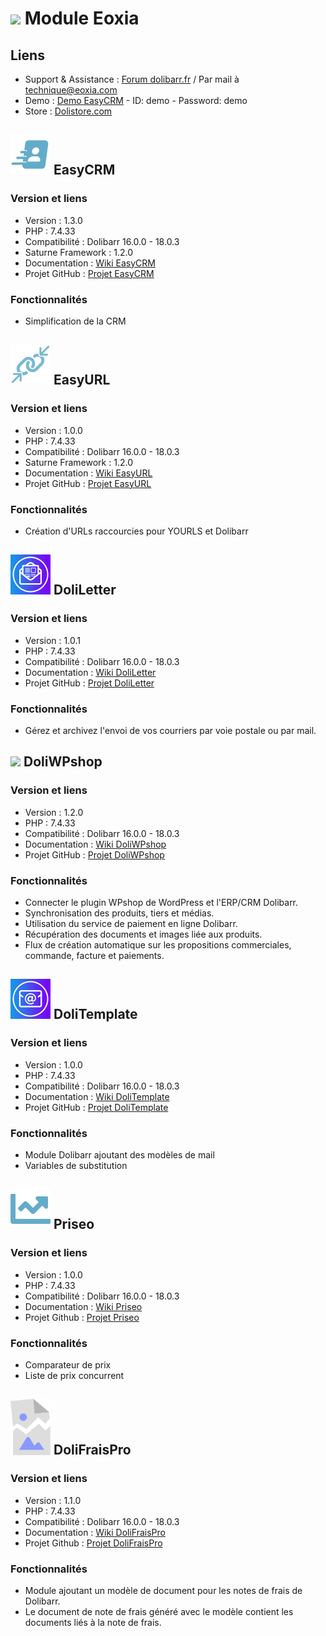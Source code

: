 # <img src="https://avatars.githubusercontent.com/u/3227847?s=64&v=4"/> Module Eoxia

## Liens

- Support & Assistance : [Forum dolibarr.fr](https://dolibarr.fr) / Par mail à technique@eoxia.com
- Demo : [Demo EasyCRM](https://demodoli.digirisk.com) - ID: demo - Password: demo
- Store : [Dolistore.com](https://dolistore.com)

## <img src="https://github.com/Eoxia/EasyCRM/blob/main/img/easycrm_color.png?raw=true" width="64"/> EasyCRM

### Version et liens

- Version : 1.3.0
- PHP : 7.4.33
- Compatibilité : Dolibarr 16.0.0 - 18.0.3
- Saturne Framework : 1.2.0
- Documentation : [Wiki EasyCRM](https://wiki.dolibarr.org/index.php/Module_EasyCRM)
- Projet GitHub : [Projet EasyCRM](https://github.com/Eoxia/easycrm/projects?query=is%3Aopen)

### Fonctionnalités

- Simplification de la CRM

## <img src="https://github.com/Eoxia/EasyURL/blob/main/img/easyurl_color.png?raw=true" width="64"/> EasyURL

### Version et liens

- Version : 1.0.0
- PHP : 7.4.33
- Compatibilité : Dolibarr 16.0.0 - 18.0.3
- Saturne Framework : 1.2.0
- Documentation : [Wiki EasyURL](https://wiki.dolibarr.org/index.php/Module_EasyURL)
- Projet GitHub : [Projet EasyURL](https://github.com/Eoxia/EasyURL/projects?query=is%3Aopen)

### Fonctionnalités

- Création d'URLs raccourcies pour YOURLS et Dolibarr

## <img src="https://github.com/Eoxia/DoliLetter/blob/main/img/doliletter256px.png?raw=true" width="64"/> DoliLetter

### Version et liens

- Version : 1.0.1
- PHP : 7.4.33
- Compatibilité : Dolibarr 16.0.0 - 18.0.3
- Documentation : [Wiki DoliLetter](https://wiki.dolibarr.org/index.php/Module_DoliLetter)
- Projet GitHub : [Projet DoliLetter](https://github.com/Eoxia/doliletter/projects?query=is%3Aopen)

### Fonctionnalités

- Gérez et archivez l'envoi de vos courriers par voie postale ou par mail.

## <img src="https://github.com/Eoxia/DoliWPshop/blob/master/img/object_doliwpshop.png?raw=true" width="64"/> DoliWPshop

### Version et liens

- Version : 1.2.0
- PHP : 7.4.33
- Compatibilité : Dolibarr 16.0.0 - 18.0.3
- Documentation : [Wiki DoliWPshop](https://wiki.dolibarr.org/index.php/Module_DoliWPshop)
- Projet GitHub : [Projet DoliWPshop](https://github.com/Eoxia/doliwpshop/projects?query=is%3Aopen)

### Fonctionnalités

- Connecter le plugin WPshop de WordPress et l'ERP/CRM Dolibarr.
- Synchronisation des produits, tiers et médias.
- Utilisation du service de paiement en ligne Dolibarr.
- Récupération des documents et images liée aux produits.
- Flux de création automatique sur les propositions commerciales, commande, facture et paiements.

## <img src="https://github.com/Eoxia/dolitemplate/blob/master/img/dolitemplate.png?raw=true" width="64"/> DoliTemplate

### Version et liens

- Version : 1.0.0
- PHP : 7.4.33
- Compatibilité : Dolibarr 16.0.0 - 18.0.3
- Documentation : [Wiki DoliTemplate](https://wiki.dolibarr.org/index.php/Module_DoliTemplate)
- Projet GitHub : [Projet DoliTemplate](https://github.com/Eoxia/dolitemplate/projects?query=is%3Aopen)

### Fonctionnalités

- Module Dolibarr ajoutant des modèles de mail 
- Variables de substitution

## <img src="https://github.com/Eoxia/Priseo/blob/main/img/priseo_color.png?raw=true" width="64"/> Priseo

### Version et liens

- Version : 1.0.0
- PHP : 7.4.33
- Compatibilité : Dolibarr 16.0.0 - 18.0.3
- Documentation : [Wiki Priseo](https://wiki.dolibarr.org/index.php/Module_Priseo)
- Projet Github : [Projet Priseo](https://github.com/Evarisk/priseo/projects?query=is%3Aopen)

### Fonctionnalités

- Comparateur de prix  
- Liste de prix concurrent

## <img src="https://github.com/Eoxia/dolifraispro/blob/master/documents/expensereport/icone-image-cassee.png?raw=true" width="64"/> DoliFraisPro

### Version et liens

- Version : 1.1.0
- PHP : 7.4.33
- Compatibilité : Dolibarr 16.0.0 - 18.0.3
- Documentation : [Wiki DoliFraisPro](https://wiki.dolibarr.org/index.php/Module_DoliFraisPro)
- Projet Github : [Projet DoliFraisPro](https://github.com/Eoxia/dolifraispro/projects?query=is%3Aopen)

### Fonctionnalités

- Module ajoutant un modèle de document pour les notes de frais de Dolibarr.
- Le document de note de frais généré avec le modèle contient les documents liés à la note de frais.
